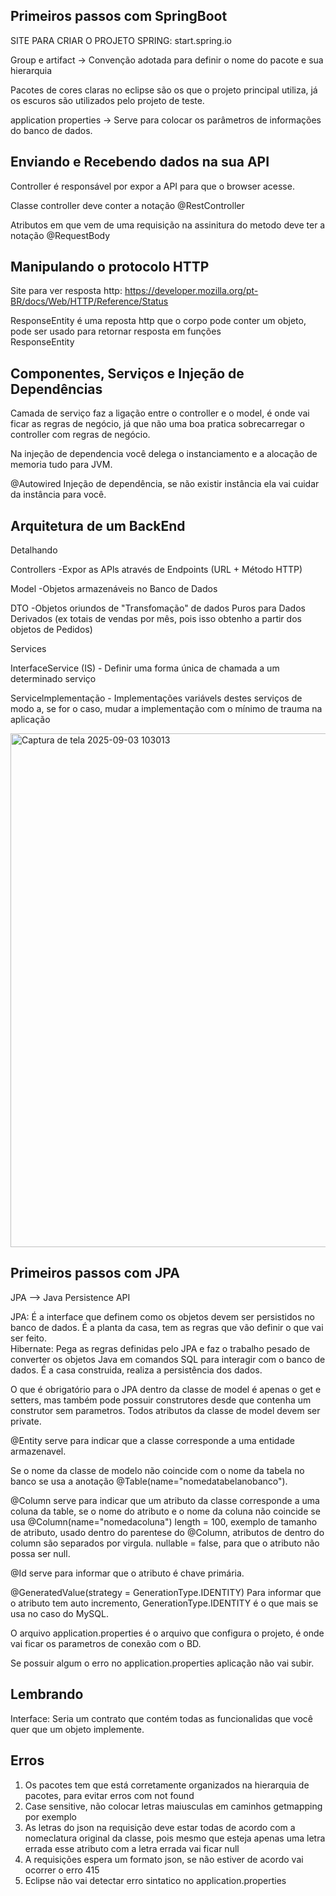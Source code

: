 ## Primeiros passos com SpringBoot
SITE PARA CRIAR O PROJETO SPRING: start.spring.io

Group e artifact → Convenção adotada para definir o nome do pacote e sua hierarquia

Pacotes de cores claras no eclipse são os que o projeto principal utiliza, já os escuros são utilizados pelo projeto de teste.

application properties → Serve para colocar os parâmetros de informações do banco de dados.

## Enviando e Recebendo dados na sua API
Controller é responsável por expor a API para que o browser acesse.

Classe controller deve conter a notação @RestController

Atributos em que vem de uma requisição na assinitura do metodo deve ter a notação @RequestBody

## Manipulando o protocolo HTTP
Site para ver resposta http: https://developer.mozilla.org/pt-BR/docs/Web/HTTP/Reference/Status

ResponseEntity é uma reposta http que o corpo pode conter um objeto, pode ser usado para retornar resposta em funções<br>
ResponseEntity<NomeDoObjeto>

## Componentes, Serviços e Injeção de Dependências
Camada de serviço faz a ligação entre o controller e o model, é onde vai ficar as regras de negócio, já que não uma boa pratica sobrecarregar o controller com regras de negócio.

Na injeção de dependencia você delega o instanciamento e a alocação de memoria tudo para JVM.

@Autowired
Injeção de dependência, se não existir instância ela vai cuidar da instância para você.

## Arquitetura de um BackEnd
Detalhando

Controllers -Expor as APls através de Endpoints (URL + Método HTTP)

Model -Objetos armazenáveis no Banco de Dados

DTO -Objetos oriundos de "Transfomação" de dados Puros para Dados Derivados (ex totais de vendas por mês, pois isso obtenho a partir dos objetos de Pedidos)

Services

InterfaceService (IS) - Definir uma forma única de chamada a um determinado serviço

Servicelmplementação - Implementações variávels destes serviços de modo a, se for o caso, mudar a implementação com o mínimo de trauma na aplicação

<img width="1478" height="822" alt="Captura de tela 2025-09-03 103013" src="https://github.com/user-attachments/assets/02f6c9d0-d78b-4f14-9b9b-4825e06fd099" />

## Primeiros passos com JPA
JPA --> Java Persistence API

JPA: É a interface que definem como os objetos devem ser persistidos no banco de dados. É a planta da casa, tem as regras que vão definir o que vai ser feito.<br>
Hibernate: Pega as regras definidas pelo JPA e faz o trabalho pesado de converter os objetos Java em comandos SQL para interagir com o banco de dados. É a casa construida, realiza a persistência dos dados.

O que é obrigatório para o JPA dentro da classe de model é apenas o get e setters, mas também pode possuir construtores desde que contenha um construtor sem parametros.
Todos atributos da classe de model devem ser private.

@Entity serve para indicar que a classe corresponde a uma entidade armazenavel.

Se o nome da classe de modelo não coincide com o nome da tabela no banco se usa a anotação @Table(name="nomedatabelanobanco").

@Column serve para indicar que um atributo da classe corresponde a uma coluna da table, se o nome do atributo e o nome da coluna não coincide se usa @Column(name="nomedacoluna")
length = 100, exemplo de tamanho de atributo, usado dentro do parentese do @Column, atributos de dentro do column são separados por virgula.
nullable = false, para que o atributo não possa ser null.

@Id serve para informar que o atributo é chave primária.

@GeneratedValue(strategy = GenerationType.IDENTITY) Para informar que o atributo tem auto incremento, GenerationType.IDENTITY é o que mais se usa no caso do MySQL.

O arquivo application.properties é o arquivo que configura o projeto, é onde vai ficar os parametros de conexão com o BD.

Se possuir algum o erro no application.properties aplicação não vai subir.

## Lembrando 
Interface: Seria um contrato que contém todas as funcionalidas que você quer que um objeto implemente.
## Erros
<ol>
  <li>Os pacotes tem que está corretamente organizados na hierarquia de pacotes, para evitar erros com not found</li>
  <li>Case sensitive, não colocar letras maiusculas em caminhos getmapping por exemplo</li>
  <li>As letras do json na requisição deve estar todas de acordo com a nomeclatura original da classe, pois mesmo que esteja apenas uma letra errada esse atributo com a letra errada vai ficar null</li>
  <li>A requisições espera um formato json, se não estiver de acordo vai ocorrer o erro 415</li>
  <li>Eclipse não vai detectar erro sintatico no application.properties</li>
</ol>
